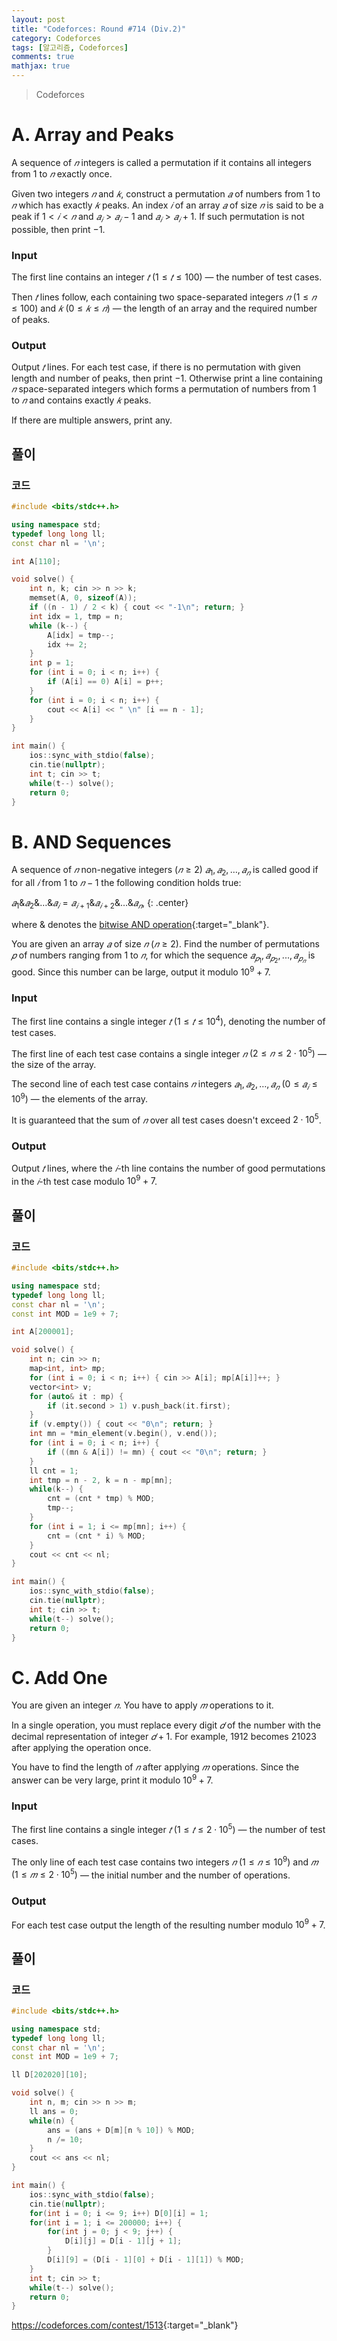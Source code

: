 ```yaml
---
layout: post
title: "Codeforces: Round #714 (Div.2)"
category: Codeforces
tags: [알고리즘, Codeforces]
comments: true
mathjax: true
---
```


> Codeforces

# A. Array and Peaks

A sequence of $𝑛$ integers is called a permutation if it contains all integers from $1$ to $𝑛$ exactly once.

Given two integers $𝑛$ and $𝑘$, construct a permutation $𝑎$ of numbers from $1$ to $𝑛$ which has exactly $𝑘$ peaks. An index $𝑖$ of an array $𝑎$ of size $𝑛$ is said to be a peak if $1<𝑖<𝑛$ and $𝑎_𝑖>𝑎_𝑖−1$ and $𝑎_𝑖>𝑎_𝑖+1$. If such permutation is not possible, then print −1.

### Input
The first line contains an integer $𝑡$ $(1≤𝑡≤100)$ — the number of test cases.

Then $𝑡$ lines follow, each containing two space-separated integers $𝑛$ $(1≤𝑛≤100)$ and $𝑘$ $(0≤𝑘≤𝑛)$ — the length of an array and the required number of peaks.

### Output
Output $𝑡$ lines. For each test case, if there is no permutation with given length and number of peaks, then print $−1$. Otherwise print a line containing $𝑛$ space-separated integers which forms a permutation of numbers from $1$ to $𝑛$ and contains exactly $𝑘$ peaks.

If there are multiple answers, print any.

## 풀이


### 코드
```c++
#include <bits/stdc++.h>

using namespace std;
typedef long long ll;
const char nl = '\n';

int A[110];

void solve() {
    int n, k; cin >> n >> k;
    memset(A, 0, sizeof(A));
    if ((n - 1) / 2 < k) { cout << "-1\n"; return; }
    int idx = 1, tmp = n;
    while (k--) {
        A[idx] = tmp--;
        idx += 2;
    }
    int p = 1;
    for (int i = 0; i < n; i++) {
        if (A[i] == 0) A[i] = p++;
    }
    for (int i = 0; i < n; i++) {
        cout << A[i] << " \n" [i == n - 1];
    }
}

int main() {
    ios::sync_with_stdio(false);
    cin.tie(nullptr);
    int t; cin >> t;
    while(t--) solve();
    return 0;
}

```

# B. AND Sequences

A sequence of $𝑛$ non-negative integers $(𝑛≥2)$ $𝑎_1,𝑎_2,…,𝑎_𝑛$ is called good if for all $𝑖$ from $1$ to $𝑛−1$ the following condition holds true:

$𝑎_1\&𝑎_2\&…\&𝑎_𝑖=𝑎_{𝑖+1}\&𝑎_{𝑖+2}\&…\&𝑎_𝑛,$
{: .center}

where $\&$ denotes the [bitwise AND operation](https://en.wikipedia.org/wiki/Bitwise_operation#AND){:target="_blank"}.

You are given an array $𝑎$ of size $𝑛$ $(𝑛≥2)$. Find the number of permutations $𝑝$ of numbers ranging from $1$ to $𝑛$, for which the sequence $𝑎_{𝑝_1}, 𝑎_{𝑝_2}, ... ,𝑎_{𝑝_𝑛}$ is good. Since this number can be large, output it modulo $10^9+7$.

### Input
The first line contains a single integer $𝑡$ $(1≤𝑡≤10^4)$, denoting the number of test cases.

The first line of each test case contains a single integer $𝑛$ $(2≤𝑛≤2⋅10^5)$ — the size of the array.

The second line of each test case contains $𝑛$ integers $𝑎_1,𝑎_2,…,𝑎_𝑛$ $(0≤𝑎_𝑖≤10^9)$ — the elements of the array.

It is guaranteed that the sum of $𝑛$ over all test cases doesn't exceed $2⋅10^5$.

### Output
Output $𝑡$ lines, where the $𝑖$-th line contains the number of good permutations in the $𝑖$-th test case modulo $10^9+7$.

## 풀이


### 코드
```c++
#include <bits/stdc++.h>

using namespace std;
typedef long long ll;
const char nl = '\n';
const int MOD = 1e9 + 7;

int A[200001];

void solve() {
    int n; cin >> n;
    map<int, int> mp;
    for (int i = 0; i < n; i++) { cin >> A[i]; mp[A[i]]++; }
    vector<int> v;
    for (auto& it : mp) {
        if (it.second > 1) v.push_back(it.first);
    }
    if (v.empty()) { cout << "0\n"; return; }
    int mn = *min_element(v.begin(), v.end());
    for (int i = 0; i < n; i++) {
        if ((mn & A[i]) != mn) { cout << "0\n"; return; }
    }
    ll cnt = 1;
    int tmp = n - 2, k = n - mp[mn];
    while(k--) {
        cnt = (cnt * tmp) % MOD;
        tmp--;
    }
    for (int i = 1; i <= mp[mn]; i++) {
        cnt = (cnt * i) % MOD;
    }
    cout << cnt << nl;
}

int main() {
    ios::sync_with_stdio(false);
    cin.tie(nullptr);
    int t; cin >> t;
    while(t--) solve();
    return 0;
}

```

# C. Add One

You are given an integer $𝑛$. You have to apply $𝑚$ operations to it.

In a single operation, you must replace every digit $𝑑$ of the number with the decimal representation of integer $𝑑+1$. For example, $1912$ becomes $21023$ after applying the operation once.

You have to find the length of $𝑛$ after applying $𝑚$ operations. Since the answer can be very large, print it modulo $10^9+7$.

### Input
The first line contains a single integer $𝑡$ $(1≤𝑡≤2⋅10^5)$ — the number of test cases.

The only line of each test case contains two integers $𝑛$ $(1≤𝑛≤10^9)$ and $𝑚$ $(1≤𝑚≤2⋅10^5)$ — the initial number and the number of operations. 

### Output
For each test case output the length of the resulting number modulo $10^9+7$.

## 풀이


### 코드
```c++
#include <bits/stdc++.h>

using namespace std;
typedef long long ll;
const char nl = '\n';
const int MOD = 1e9 + 7;

ll D[202020][10];

void solve() {
    int n, m; cin >> n >> m;
    ll ans = 0;
    while(n) {
        ans = (ans + D[m][n % 10]) % MOD;
        n /= 10;
    }
    cout << ans << nl;
}

int main() {
    ios::sync_with_stdio(false);
    cin.tie(nullptr);
    for(int i = 0; i <= 9; i++) D[0][i] = 1;
    for(int i = 1; i <= 200000; i++) {
        for(int j = 0; j < 9; j++) {
            D[i][j] = D[i - 1][j + 1];
        }
        D[i][9] = (D[i - 1][0] + D[i - 1][1]) % MOD;
    }
    int t; cin >> t;
    while(t--) solve();
    return 0;
}

```

<https://codeforces.com/contest/1513>{:target="_blank"}
